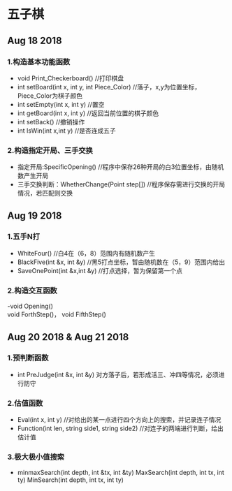 # 五子棋

## Aug 18 2018


### 1.构造基本功能函数
   - void Print_Checkerboard() //打印棋盘 
   - int setBoard(int x, int y, int Piece_Color) //落子，x,y为位置坐标，Piece_Color为棋子颜色 
   - int setEmpty(int x, int y) //置空 
   - int getBoard(int x, int y) //返回当前位置的棋子颜色 
   - int setBack() //撤销操作
   - int IsWin(int x,int y) //是否连成五子
### 2.构造指定开局、三手交换
   - 指定开局:SpecificOpening() //程序中保存26种开局的白3位置坐标，由随机数产生开局
   - 三手交换判断：WhetherChange(Point step[]) //程序保存需进行交换的开局情况，若匹配则交换
   
   
   
## Aug 19 2018


### 1.五手N打
   - WhiteFour() //白4在（6，8）范围内有随机数产生
   - BlackFive(int &x, int &y) //黑5打点坐标，暂由随机数在（5，9）范围内给出
   - SaveOnePoint(int &x,int &y) //打点选择，暂为保留第一个点
### 2.构造交互函数
   -void Opening()<br> void ForthStep()， void FifthStep()




## Aug 20 2018  &  Aug 21 2018
 
 
### 1.预判断函数 
   - int PreJudge(int &x, int &y)
      对方落子后，若形成活三、冲四等情况，必须进行防守
### 2.估值函数
   - Eval(int x, int y) //对给出的某一点进行四个方向上的搜索，并记录连子情况
   - Function(int len, string side1, string side2) //对连子的两端进行判断，给出估计值
### 3.极大极小值搜索
   - minmaxSearch(int depth, int &tx, int &ty)
         MaxSearch(int depth, int tx, int ty)
         MinSearch(int depth, int tx, int ty)
